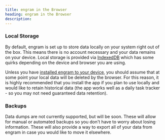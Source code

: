 ```yaml
---
title: engram in the Browser
heading: engram in the Browser
description: 
---
```


### Local Storage

By default, engram is set up to store data locally on your system right out of the box.  This means there is no account necessary and your data remains on your device.  Local storage is provided via [IndexedDB](https://developer.mozilla.org/en-US/docs/Web/API/IndexedDB_API) which has some quirks depending on the device and browser you are using.  

Unless you have [installed engram to your device](/help/getting-started/install-engram-on-your-devices), you should assume that at some point your local data will be deleted by the browser. For this reason, it is highly recommended that you install the app if you plan to use locally and would like to retain historical data (the app works well as a daily task tracker - so you may not need guaranteed data retention).

### Backups

Data dumps are not currently supported, but will be soon.  These will allow for manual or automated backups so you don't have to worry about losing information.  These will also provide a way to export all of your data from engram in case you would like to move it elsewhere.


